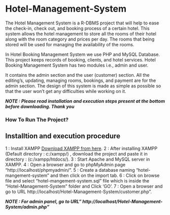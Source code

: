 # Hotel-Management-System
The Hotel Management System is a R-DBMS project that will help to ease the check-in, 
check out, and booking process of a certain hotel. This system allows the hotel 
management to store all the rooms of their hotel along with the room category and prices 
per day. The rooms that being stored will be used for managing the availability of the 
rooms.

In Hotel Booking Management System we use PHP and MySQL Database. This project 
keeps records of booking, clients, and hotel services. Hotel Booking Management 
System has two modules i.e., admin and user.

It contains the admin section and the user (customer) section. All the editing’s, updating, 
managing rooms, bookings, and payment are for the admin section. The design of this 
system is made as simple as possible so that the user won’t get any difficulties while 
working on it.

***NOTE : Please read installation and execution steps present at the bottom before downloading. Thank you***

### How To Run The Project?

## Installtion and execution procedure

 1 : Install XAMPP [Download XAMPP from here](https://www.apachefriends.org/download.html).
 2 : After installing XAMPP (Default directory : c:/xampp/) , download the project and paste it in directory : (c:/xampp/htdocs/).
 3 : Start Apache and MySQL server in XAMPP.
 4 : Open a browser and go to phpMyAdmin page “http://localhost/phpmyadmin/”.
 5 : Create a database naming “hotel-mangement-system” and then click on the import tab.
 6 : Click on browse file and select “hotel-mangement-system.sql” file which is inside the “Hotel-Management-System” folder and Click ‘GO’.
 7 : Open a browser and go to URL http://localhost/Hotel-Management-System/customer.php”.
 
 ***NOTE : For admin panel, go to URL” http://localhost/Hotel-Management-System/admin.php”***
